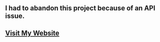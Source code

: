##   I had to abandon this project because of an API issue.

## [Visit My Website](https://www.maazverse.com/)
